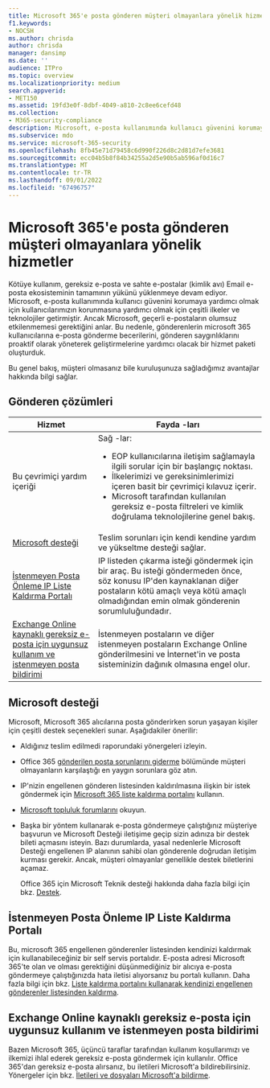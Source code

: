 ```yaml
---
title: Microsoft 365'e posta gönderen müşteri olmayanlara yönelik hizmetler
f1.keywords:
- NOCSH
ms.author: chrisda
author: chrisda
manager: dansimp
ms.date: ''
audience: ITPro
ms.topic: overview
ms.localizationpriority: medium
search.appverid:
- MET150
ms.assetid: 19fd3e0f-8dbf-4049-a810-2c8ee6cefd48
ms.collection:
- M365-security-compliance
description: Microsoft, e-posta kullanımında kullanıcı güvenini korumaya yardımcı olmak için kullanıcılarımızın korunmasına yardımcı olmak için çeşitli ilkeler ve teknolojiler getirmiştir.
ms.subservice: mdo
ms.service: microsoft-365-security
ms.openlocfilehash: 8fb45e71d79458c6d990f226d8c2d81d7efe3681
ms.sourcegitcommit: ecc04b5b8f84b34255a2d5e90b5ab596af0d16c7
ms.translationtype: MT
ms.contentlocale: tr-TR
ms.lasthandoff: 09/01/2022
ms.locfileid: "67496757"
---
```

# <a name="services-for-non-customers-sending-mail-to-microsoft-365"></a>Microsoft 365'e posta gönderen müşteri olmayanlara yönelik hizmetler

Kötüye kullanım, gereksiz e-posta ve sahte e-postalar (kimlik avı) Email e-posta ekosisteminin tamamının yükünü yüklenmeye devam ediyor. Microsoft, e-posta kullanımında kullanıcı güvenini korumaya yardımcı olmak için kullanıcılarımızın korunmasına yardımcı olmak için çeşitli ilkeler ve teknolojiler getirmiştir. Ancak Microsoft, geçerli e-postaların olumsuz etkilenmemesi gerektiğini anlar. Bu nedenle, gönderenlerin microsoft 365 kullanıcılarına e-posta gönderme becerilerini, gönderen saygınlıklarını proaktif olarak yöneterek geliştirmelerine yardımcı olacak bir hizmet paketi oluşturduk.

Bu genel bakış, müşteri olmasanız bile kuruluşunuza sağladığımız avantajlar hakkında bilgi sağlar.

## <a name="sender-solutions"></a>Gönderen çözümleri

|Hizmet|Fayda -ları|
|---|---|
|Bu çevrimiçi yardım içeriği|Sağ -lar: <ul><li>EOP kullanıcılarına iletişim sağlamayla ilgili sorular için bir başlangıç noktası.</li><li>İlkelerimizi ve gereksinimlerimizi içeren basit bir çevrimiçi kılavuz içerir.</li><li>Microsoft tarafından kullanılan gereksiz e-posta filtreleri ve kimlik doğrulama teknolojilerine genel bakış.</li><ul>|
|[Microsoft desteği](#microsoft-support)|Teslim sorunları için kendi kendine yardım ve yükseltme desteği sağlar.|
|[İstenmeyen Posta Önleme IP Liste Kaldırma Portalı](#anti-spam-ip-delist-portal)|IP listeden çıkarma isteği göndermek için bir araç. Bu isteği göndermeden önce, söz konusu IP'den kaynaklanan diğer postaların kötü amaçlı veya kötü amaçlı olmadığından emin olmak gönderenin sorumluluğundadır.|
|[Exchange Online kaynaklı gereksiz e-posta için uygunsuz kullanım ve istenmeyen posta bildirimi](#abuse-and-spam-reporting-for-junk-email-originating-from-exchange-online)|İstenmeyen postaların ve diğer istenmeyen postaların Exchange Online gönderilmesini ve İnternet'in ve posta sisteminizin dağınık olmasına engel olur.|

## <a name="microsoft-support"></a>Microsoft desteği

Microsoft, Microsoft 365 alıcılarına posta gönderirken sorun yaşayan kişiler için çeşitli destek seçenekleri sunar. Aşağıdakiler önerilir:

- Aldığınız teslim edilmedi raporundaki yönergeleri izleyin.

- Office 365 [gönderilen posta sorunlarını giderme](troubleshooting-mail-sent-to-office-365.md) bölümünde müşteri olmayanların karşılaştığı en yaygın sorunlara göz atın.

- IP'nizin engellenen gönderen listesinden kaldırılmasına ilişkin bir istek göndermek için [Microsoft 365 liste kaldırma portalını](https://sender.office.com) kullanın.

- [Microsoft topluluk forumlarını](https://community.office365.com/f/) okuyun.

- Başka bir yöntem kullanarak e-posta göndermeye çalıştığınız müşteriye başvurun ve Microsoft Desteği iletişime geçip sizin adınıza bir destek bileti açmasını isteyin. Bazı durumlarda, yasal nedenlerle Microsoft Desteği engellenen IP alanının sahibi olan gönderenle doğrudan iletişim kurması gerekir. Ancak, müşteri olmayanlar genellikle destek biletlerini açamaz.

  Office 365 için Microsoft Teknik desteği hakkında daha fazla bilgi için bkz. [Destek](/office365/servicedescriptions/office-365-platform-service-description/support).

## <a name="anti-spam-ip-delist-portal"></a>İstenmeyen Posta Önleme IP Liste Kaldırma Portalı

Bu, microsoft 365 engellenen gönderenler listesinden kendinizi kaldırmak için kullanabileceğiniz bir self servis portalıdır. E-posta adresi Microsoft 365'te olan ve olması gerektiğini düşünmediğiniz bir alıcıya e-posta göndermeye çalıştığınızda hata iletisi alıyorsanız bu portalı kullanın. Daha fazla bilgi için bkz. [Liste kaldırma portalını kullanarak kendinizi engellenen gönderenler listesinden kaldırma](use-the-delist-portal-to-remove-yourself-from-the-office-365-blocked-senders-lis.md).

## <a name="abuse-and-spam-reporting-for-junk-email-originating-from-exchange-online"></a>Exchange Online kaynaklı gereksiz e-posta için uygunsuz kullanım ve istenmeyen posta bildirimi

Bazen Microsoft 365, üçüncü taraflar tarafından kullanım koşullarımızı ve ilkemizi ihlal ederek gereksiz e-posta göndermek için kullanılır. Office 365'dan gereksiz e-posta alırsanız, bu iletileri Microsoft'a bildirebilirsiniz. Yönergeler için bkz. [İletileri ve dosyaları Microsoft'a bildirme](report-junk-email-messages-to-microsoft.md).
